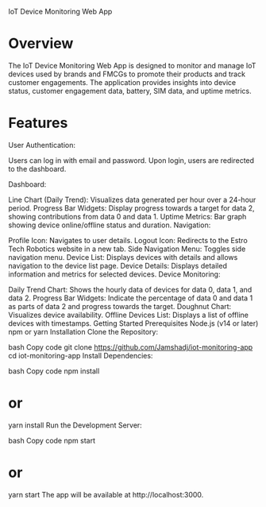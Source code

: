 IoT Device Monitoring Web App

# Overview
The IoT Device Monitoring Web App is designed to monitor and manage IoT devices used by brands and FMCGs to promote their products and track customer engagements. The application provides insights into device status, customer engagement data, battery, SIM data, and uptime metrics.

# Features
User Authentication:

Users can log in with email and password.
Upon login, users are redirected to the dashboard.

Dashboard:

Line Chart (Daily Trend): Visualizes data generated per hour over a 24-hour period.
Progress Bar Widgets: Display progress towards a target for data 2, showing contributions from data 0 and data 1.
Uptime Metrics: Bar graph showing device online/offline status and duration.
Navigation:

Profile Icon: Navigates to user details.
Logout Icon: Redirects to the Estro Tech Robotics website in a new tab.
Side Navigation Menu: Toggles side navigation menu.
Device List: Displays devices with details and allows navigation to the device list page.
Device Details: Displays detailed information and metrics for selected devices.
Device Monitoring:

Daily Trend Chart: Shows the hourly data of devices for data 0, data 1, and data 2.
Progress Bar Widgets: Indicate the percentage of data 0 and data 1 as parts of data 2 and progress towards the target.
Doughnut Chart: Visualizes device availability.
Offline Devices List: Displays a list of offline devices with timestamps.
Getting Started
Prerequisites
Node.js (v14 or later)
npm or yarn
Installation
Clone the Repository:

bash
Copy code
git clone https://github.com/Jamshadj/iot-monitoring-app
cd iot-monitoring-app
Install Dependencies:

bash
Copy code
npm install
# or
yarn install
Run the Development Server:

bash
Copy code
npm start
# or
yarn start
The app will be available at http://localhost:3000.